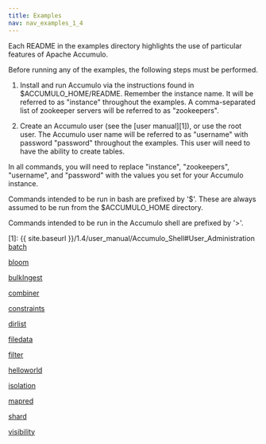 ```yaml
---
title: Examples
nav: nav_examples_1_4
---
```


Each README in the examples directory highlights the use of particular features of Apache Accumulo.

Before running any of the examples, the following steps must be performed.

1. Install and run Accumulo via the instructions found in $ACCUMULO_HOME/README.
Remember the instance name.  It will be referred to as "instance" throughout the examples.
A comma-separated list of zookeeper servers will be referred to as "zookeepers".

2. Create an Accumulo user (see the [user manual][1]), or use the root user.
The Accumulo user name will be referred to as "username" with password "password" throughout the examples.
This user will need to have the ability to create tables.

In all commands, you will need to replace "instance", "zookeepers", "username", and "password" with the values you set for your Accumulo instance.

Commands intended to be run in bash are prefixed by '$'.  These are always assumed to be run from the $ACCUMULO_HOME directory.

Commands intended to be run in the Accumulo shell are prefixed by '>'.

[1]: {{ site.baseurl }}/1.4/user_manual/Accumulo_Shell#User_Administration
[batch](batch)

[bloom](bloom)

[bulkIngest](bulkIngest)

[combiner](combiner)

[constraints](constraints)

[dirlist](dirlist)

[filedata](filedata)

[filter](filter)

[helloworld](helloworld)

[isolation](isolation)

[mapred](mapred)

[shard](shard)

[visibility](visibility)

